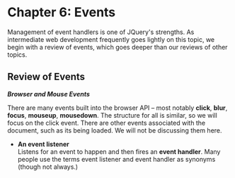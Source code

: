 # Chapter 6: Events

Management of event handlers is one of JQuery's strengths. As intermediate web development frequently goes lightly on this topic, we begin with a review of events, which goes deeper than our reviews of other topics.

## Review of Events

_**Browser and Mouse Events**_ <br>

There are many events built into the browser API – most notably **click**, **blur**, **focus**, **mouseup**, **mousedown**. The structure for all is similar, so we will focus on the click event. There are other events associated with the document, such as its being loaded. We will not be discussing them here. 

- **An event listener** <br>
    Listens for an event to happen and then fires an **event handler**. Many people use the terms event listener and event handler as synonyms (though not always.)

  
